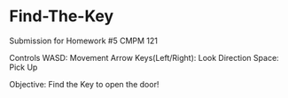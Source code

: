 # Find-The-Key
Submission for Homework #5 CMPM 121

Controls
WASD: Movement
Arrow Keys(Left/Right): Look Direction
Space: Pick Up

Objective: Find the Key to open the door!

